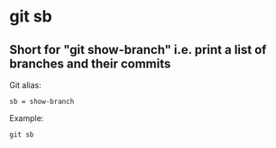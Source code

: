 # git sb

## Short for "git show-branch" i.e. print a list of branches and their commits

Git alias:

```git
sb = show-branch
```

Example:

```shell
git sb
```
